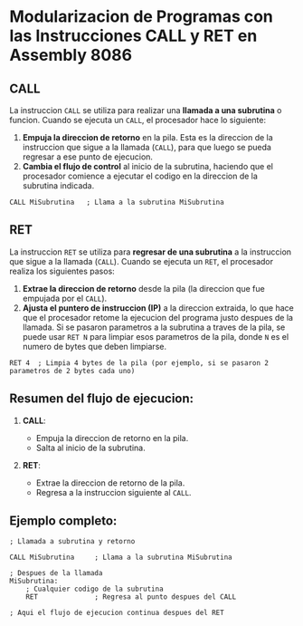 # Modularizacion de Programas con las Instrucciones CALL y RET en Assembly 8086

## **CALL**
La instruccion `CALL` se utiliza para realizar una **llamada a una subrutina** o funcion.
Cuando se ejecuta un `CALL`, el procesador hace lo siguiente:
1. **Empuja la direccion de retorno** en la pila. Esta es la direccion de la instruccion que sigue a la llamada (`CALL`), para que luego se pueda regresar a ese punto de ejecucion.
2. **Cambia el flujo de control** al inicio de la subrutina, haciendo que el procesador comience a ejecutar el codigo en la direccion de la subrutina indicada.

```assembly
CALL MiSubrutina   ; Llama a la subrutina MiSubrutina
```

## **RET**
La instruccion `RET` se utiliza para **regresar de una subrutina** a la instruccion que sigue a la llamada (`CALL`).
Cuando se ejecuta un `RET`, el procesador realiza los siguientes pasos:
1. **Extrae la direccion de retorno** desde la pila (la direccion que fue empujada por el `CALL`).
2. **Ajusta el puntero de instruccion (IP)** a la direccion extraida, lo que hace que el procesador retome la ejecucion del programa justo despues de la llamada.
Si se pasaron parametros a la subrutina a traves de la pila, se puede usar `RET N` para limpiar esos parametros de la pila, donde `N` es el numero de bytes que deben limpiarse.

```assembly
RET 4  ; Limpia 4 bytes de la pila (por ejemplo, si se pasaron 2 parametros de 2 bytes cada uno)
```

## **Resumen del flujo de ejecucion:**
1. **CALL**:
   - Empuja la direccion de retorno en la pila.
   - Salta al inicio de la subrutina.

2. **RET**:
   - Extrae la direccion de retorno de la pila.
   - Regresa a la instruccion siguiente al `CALL`.

## **Ejemplo completo:**

```assembly
; Llamada a subrutina y retorno

CALL MiSubrutina     ; Llama a la subrutina MiSubrutina

; Despues de la llamada
MiSubrutina:
    ; Cualquier codigo de la subrutina
    RET              ; Regresa al punto despues del CALL

; Aqui el flujo de ejecucion continua despues del RET
